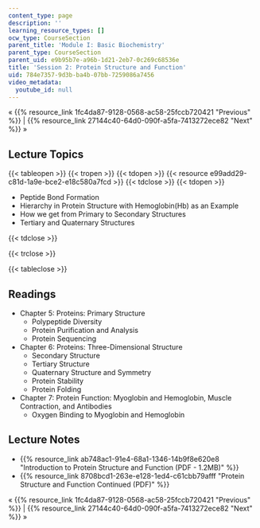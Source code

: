 ```yaml
---
content_type: page
description: ''
learning_resource_types: []
ocw_type: CourseSection
parent_title: 'Module I: Basic Biochemistry'
parent_type: CourseSection
parent_uid: e9b95b7e-a96b-1d21-2eb7-0c269c68536e
title: 'Session 2: Protein Structure and Function'
uid: 784e7357-9d3b-ba4b-07bb-7259086a7456
video_metadata:
  youtube_id: null
---
```


« {{% resource_link 1fc4da87-9128-0568-ac58-25fccb720421 "Previous" %}} | {{% resource_link 27144c40-64d0-090f-a5fa-7413272ece82 "Next" %}} »

Lecture Topics
--------------

{{< tableopen >}}
{{< tropen >}}
{{< tdopen >}}
{{< resource e99add29-c81d-1a9e-bce2-e18c580a7fcd >}}
{{< tdclose >}}
{{< tdopen >}}


*   Peptide Bond Formation
*   Hierarchy in Protein Structure with Hemoglobin(Hb) as an Example
*   How we get from Primary to Secondary Structures
*   Tertiary and Quaternary Structures


{{< tdclose >}}

{{< trclose >}}

{{< tableclose >}}

Readings
--------

*   Chapter 5: Proteins: Primary Structure
    *   Polypeptide Diversity
    *   Protein Purification and Analysis
    *   Protein Sequencing
*   Chapter 6: Proteins: Three-Dimensional Structure
    *   Secondary Structure
    *   Tertiary Structure
    *   Quaternary Structure and Symmetry
    *   Protein Stability
    *   Protein Folding
*   Chapter 7: Protein Function: Myoglobin and Hemoglobin, Muscle Contraction, and Antibodies
    *   Oxygen Binding to Myoglobin and Hemoglobin

Lecture Notes
-------------

*   {{% resource_link ab748ac1-91e4-68a1-1346-14b9f8e620e8 "Introduction to Protein Structure and Function (PDF - 1.2MB)" %}}
*   {{% resource_link 8708bcd1-263e-e128-1ed4-c61cbb79afff "Protein Structure and Function Continued (PDF)" %}}

« {{% resource_link 1fc4da87-9128-0568-ac58-25fccb720421 "Previous" %}} | {{% resource_link 27144c40-64d0-090f-a5fa-7413272ece82 "Next" %}} »